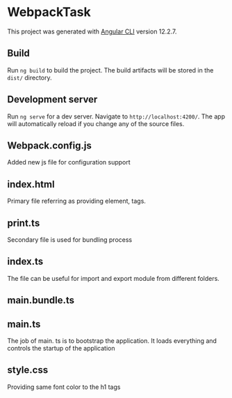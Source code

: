 
# WebpackTask

This project was generated with [Angular CLI](https://github.com/angular/angular-cli) version 12.2.7.

## Build

Run `ng build` to build the project. The build artifacts will be stored in the `dist/` directory.

## Development server

Run `ng serve` for a dev server. Navigate to `http://localhost:4200/`. The app will automatically reload if you change any of the source files.

## Webpack.config.js

Added new js file for configuration support

## index.html 

Primary file referring as providing element, tags.

## print.ts

Secondary file is used for bundling process
## index.ts

The file can be useful for import and export module from different folders.

## main.bundle.ts

## main.ts

The job of main. ts is to bootstrap the application. It loads everything and controls the startup of the application

## style.css 

Providing same font color to the h1 tags
